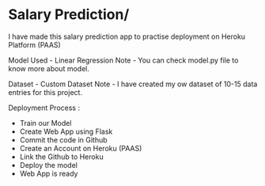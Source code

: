 # Salary Prediction/

I have made this salary prediction app to practise deployment on Heroku Platform (PAAS)

Model Used - Linear Regression
Note - You can check model.py file to know more about model.

Dataset - Custom Dataset
Note - I have created  my ow dataset of 10-15 data entries for this project.

Deployment Process :
- Train our Model
- Create Web App using Flask
- Commit the code in Github
- Create an Account on Heroku (PAAS)
- Link the Github to Heroku
- Deploy the model 
- Web App is ready
